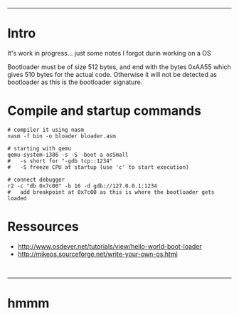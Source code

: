 ___
# Intro

It's work in progress... just some notes I forgot durin working on a OS

Bootloader must be of size 512 bytes, and end with the bytes 0xAA55 which 
gives 510 bytes for the actual code. Otherwise it will not be detected as
bootloader as this is the bootloader signature.


# Compile and startup commands

```
# compiler it using nasm
nasm -f bin -o bloader bloader.asm

# starting with qemu
qemu-system-i386 -s -S -boot a osSmall
#   -s short for "-gdb tcp::1234"
#   -S freeze CPU at startup (use 'c' to start execution)

# connect debugger
r2 -c "db 0x7c00" -b 16 -d gdb://127.0.0.1:1234
#   add breakpoint at 0x7c00 as this is where the bootloader gets loaded

```



# Ressources

* http://www.osdever.net/tutorials/view/hello-world-boot-loader
* http://mikeos.sourceforge.net/write-your-own-os.html


<br/>

___
# hmmm


